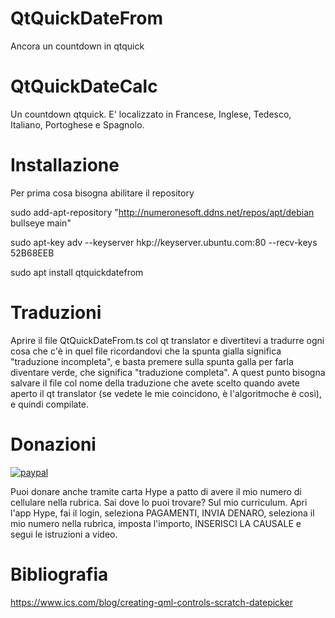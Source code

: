 # QtQuickDateFrom
Ancora un countdown in qtquick

# QtQuickDateCalc
Un countdown qtquick. E' localizzato in Francese, Inglese, Tedesco, Italiano, Portoghese e Spagnolo.

# Installazione

Per prima cosa bisogna abilitare il repository

sudo add-apt-repository "http://numeronesoft.ddns.net/repos/apt/debian bullseye main"

sudo apt-key adv --keyserver hkp://keyserver.ubuntu.com:80 --recv-keys 52B68EEB

sudo apt install qtquickdatefrom

# Traduzioni
Aprire il file QtQuickDateFrom.ts col qt translator e divertitevi a tradurre ogni cosa che c'è in quel file ricordandovi che la spunta gialla significa "traduzione incompleta", e basta premere sulla spunta galla per farla diventare verde, che significa "traduzione completa".
A quest punto bisogna salvare il file col nome della traduzione che avete scelto quando avete aperto il qt translator (se vedete le mie coincidono, è l'algoritmoche è così), e quindi compilate.

# Donazioni

[![paypal](https://www.paypalobjects.com/it_IT/IT/i/btn/btn_donateCC_LG.gif)](https://www.paypal.com/cgi-bin/webscr?cmd=_s-xclick&hosted_button_id=H4ZHTFRCETWXG)

Puoi donare anche tramite carta Hype a patto di avere il mio numero di cellulare nella rubrica. Sai dove lo puoi trovare? Sul mio curriculum.
Apri l'app Hype, fai il login, seleziona PAGAMENTI, INVIA DENARO, seleziona il mio numero nella rubrica, imposta l'importo, INSERISCI LA CAUSALE e segui le istruzioni a video.

# Bibliografia
https://www.ics.com/blog/creating-qml-controls-scratch-datepicker

